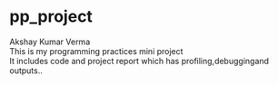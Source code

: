 # pp_project
Akshay Kumar Verma
<br>
This is my programming practices mini project
<br>
It includes code and project report which has profiling,debuggingand outputs..
